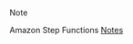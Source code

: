 <br>

> [!NOTE]
> Amazon Step Functions [Notes](/compute/data/steps/README.md)

<br>
<br>

<br>
<br>

<br>
<br>

<br>
<br>
